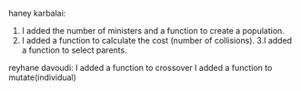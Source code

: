 haney karbalai:
1. I added the number of ministers and a function to create a population.
2. I added a function to calculate the cost (number of collisions).
3.I added a function to select parents.

reyhane davoudi:
I added a function to crossover
I added a function to mutate(individual)

